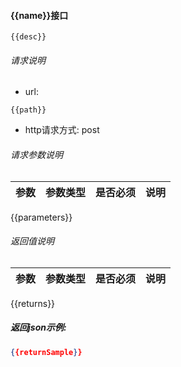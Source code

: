 #### {{name}}接口

```
{{desc}}
```

###### 请求说明
* url: 

```
{{path}}
```
* http请求方式: post

###### 请求参数说明

|参数|参数类型|是否必须|说明
| :- | :- | :- | :- |
{{parameters}}

###### 返回值说明

|参数|参数类型|是否必须|说明
| :- | :- | :- | :- |
{{returns}}

##### 返回json示例:   
```json
{{returnSample}}
```
